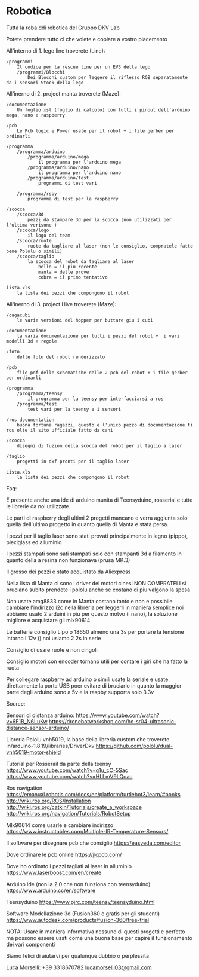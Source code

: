 # Robotica

Tutta la roba ddi robotica del Gruppo DKV Lab

Potete prendere tutto ci che volete e copiare a vostro piacemento

All'interno di 1. lego line troverete (Line):

	/programmi
		Il codice per la rescue line per un EV3 della lego
		/programmi/Blocchi
			Dei Blocchi custom per leggere il riflesso RGB separatamente da i sensori Stock della lego

All'inerno di 2. project manta troverete (Maze):

	/documentazione
		Un foglio xsl (foglio di calcolo) con tutti i pinout dell'arduino mega, nano e raspberry 
		
	/pcb
		Le Pcb logic e Power usate per il robot + i file gerber per ordinarli
		
	/programma
		/programma/arduino
			/programma/arduino/mega
				il programma per l'arduino mega
			/programma/arduino/nano
				il programma per l'arduino nano
			/programma/arduino/test
				programmi di test vari
		
		/programma/rsby
			programma di test per la raspberry
	
	/scocca
		/scocca/3d
			pezzi da stampare 3d per la scocca (non utilizzati per l'ultima verisone )
		/scocca/logo
			il logo del team
		/scocca/ruote
			ruote da tagliare al laser (non le consiglio, compratele fatte bene Pololu o simili)
		/scocca/taglio
			la scocca del robot da tagliare al laser 
				bello = il piu recente
				manta = delle prove 
				cobra = il primo tentativo
				
	lista.xls 
		la lista dei pezzi che compongono il robot


All'inerno di 3. project Hive troverete (Maze):

	/cagacubi
		le varie versioni del hopper per buttare giu i cubi
		
	/documentazione
		la varia documentazione per tutti i pezzi del robot +  i vari modelli 3d + regole
	
	/foto
		delle foto del robot renderizzato
	
	/pcb 
		file pdf delle schematiche delle 2 pcb del robot + i file gerber per ordinarli
	
	/programma
		/programma/teensy
			il programma per la teensy per interfacciarsi a ros
		/programma/test
			test vari per la teensy e i sensori
	
	/ros documentation
		buona fortuna ragazzi, questo e l'unico pezzo di documentazione ti ros olte il sito ufficiale fatto da cani
	
	/scocca
		disegni di fuzion della scocca del robot per il taglio a laser
	
	/taglio
		progetti in dxf pronti per il taglio laser
		
	Lista.xls
		la lista dei pezzi che compongono il robot

Faq:

E presente anche una ide di arduino munita di Teensyduino, rosserial e tutte le librerie da noi utilizzate.

Le parti di raspberry degli ultimi 2 progetti mancano e verra aggiunta solo quella dell'ultimo progetto in quanto quella di Manta e stata persa.

I pezzi per il taglio laser sono stati provati principalmente in legno (pippo), plexiglass ed alluminio

I pezzi stampati sono sati stampati solo con stampanti 3d a filamento in quanto della a resina non funzionava (prusa MK.3)

Il grosso dei pezzi e stato acquistato da Aliexpress

Nella lista di Manta ci sono i driver dei motori cinesi NON COMPRATELI si bruciano subito prendete i pololu anche se costano di piu valgono la spesa

Non usate amg8833 come in Manta costano tanto e non e possibile cambiare l'indirizzo i2c nella libreria per leggerli in maniera semplice noi abbiamo usato 2 arduini in piu per questo motvo (i nano), la soluzione migliore e acquistare gli mlx90614

Le batterie consiglio Lipo o 18650 almeno una 3s per portare la tensione intorno i 12v () noi usiamo 2 2s in serie

Consiglio di usare ruote e non cingoli

Consiglio motori con encoder tornano utili per contare i giri che ha fatto la ruota

Per collegare raspberry ad arduino o simili usate la seriale e usate direttamente la porta USB poer evitare di bruciarlo in quanto la maggior parte degli arduino sono a 5v e la raspby supporta solo 3.3v


Source:

Sensori di distanza arduino:
https://www.youtube.com/watch?v=6F1B_N6LuKw
https://dronebotworkshop.com/hc-sr04-ultrasonic-distance-sensor-arduino/
		
Libreria Pololu vnh5019, la base della libreria custom che troverete in/arduino-1.8.19/libraries/DriverDkv
https://github.com/pololu/dual-vnh5019-motor-shield
	
Tutorial per Rosserail da parte della teensy
https://www.youtube.com/watch?v=q1u_cC-5Sac
https://www.youtube.com/watch?v=HLLmV9LQoac
	
Ros navigation
https://emanual.robotis.com/docs/en/platform/turtlebot3/learn/#books
http://wiki.ros.org/ROS/Installation
http://wiki.ros.org/catkin/Tutorials/create_a_workspace
http://wiki.ros.org/navigation/Tutorials/RobotSetup
		
Mlx90614 come usarle e cambiare indirizzo
https://www.instructables.com/Multiple-IR-Temperature-Sensors/
		
Il software per disegnare pcb che consiglio
https://easyeda.com/editor
		
Dove ordinare le pcb online
https://jlcpcb.com/
		
Dove ho ordinato i pezzi tagliati al laser in alluminio
https://www.laserboost.com/en/create
		
Arduino ide (non la 2.0 che non funziona con teensyduino)	
https://www.arduino.cc/en/software
		
Teensyduino
https://www.pjrc.com/teensy/teensyduino.html
		
Software Modellazione 3d (Fusion360 e gratis per gli studenti)	
https://www.autodesk.com/products/fusion-360/free-trial

	
	
NOTA:
Usare in maniera informativa nessuno di questi progetti e perfetto ma possono essere usati come una buona base per capire il funzionamento dei vari componenti
					
Siamo felici di aiutarvi per qualunque dubbio o perplessita

Luca Morselli:
+39 3318670782 
lucamorselli03@gmail.com
